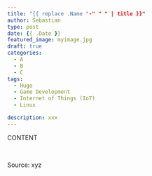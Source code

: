 ```yaml
---
title: "{{ replace .Name "-" " " | title }}"
author: Sebastian
type: post
date: {{ .Date }}
featured_image: myimage.jpg
draft: true
categories:
  - A
  - B
  - C
tags:
  - Hugo
  - Game Development
  - Internet of Things (IoT)
  - Linux

description: xxx
---
```


CONTENT

&nbsp;

Source: xyz
